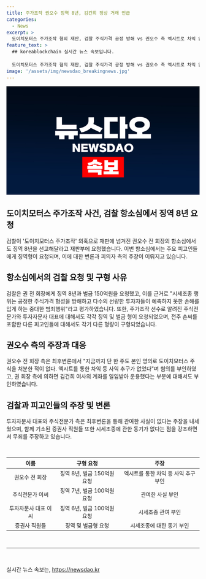 ```yaml
---
title: 주가조작 권오수 징역 8년, 김건희 정상 거래 언급
categories:
  - News
excerpt: >
  도이치모터스 주가조작 혐의 재판, 검찰 주식가격 공정 방해 vs 권오수 측 엑시트로 차익 없었다 권오수 전 도이치모터스 회장에게 징역 8년과 벌금 150억원 구형 요청. 주가조작 선수, 투자자문사 등 9명에 대해 각종 징역, 벌금형을 구형. 권 측은 주가조작 부인, 엑시트로 차익 추구 없었다 주장. 이씨, 블랙펄 등도 주가조작 부인. 검찰은 손씨에게도 징역 3년, 벌금 50억원 구형했으며, 증권사 직원 등도 관련 부인. 2009년 이후 3년간 주가조작 의혹. 1심에서는 권 전 회장에게 집행유예 3년과 벌금 3억원, 이씨에게는 징역 2년 및 벌금 5000만원 선고.
feature_text: >
  ## koreablockchain 실시간 뉴스 속보입니다.

  도이치모터스 주가조작 혐의 재판, 검찰 주식가격 공정 방해 vs 권오수 측 엑시트로 차익 없었다 권오수 전 도이치모터스 회장에게 징역 8년과 벌금 150억원 구형 요청. 주가조작 선수, 투자자문사 등 9명에 대해 각종 징역, 벌금형을 구형. 권 측은 주가조작 부인, 엑시트로 차익 추구 없었다 주장. 이씨, 블랙펄 등도 주가조작 부인. 검찰은 손씨에게도 징역 3년, 벌금 50억원 구형했으며, 증권사 직원 등도 관련 부인. 2009년 이후 3년간 주가조작 의혹. 1심에서는 권 전 회장에게 집행유예 3년과 벌금 3억원, 이씨에게는 징역 2년 및 벌금 5000만원 선고.
image: '/assets/img/newsdao_breakingnews.jpg'
---
```


<p><img src="/assets/img/newsdao_breakingnews.jpg" alt="koreablockchain 속보" /></p>

<h2 data-ke-size="size26">도이치모터스 주가조작 사건, 검찰 항소심에서 징역 8년 요청</h2>

<p data-ke-size="size16">검찰이 '도이치모터스 주가조작' 의혹으로 재판에 넘겨진 권오수 전 회장의 항소심에서도 징역 8년을 선고해달라고 재판부에 요청했습니다. 이번 항소심에서는 주요 피고인들에게 징역형이 요청되며, 이에 대한 변론과 피의자 측의 주장이 이뤄지고 있습니다.</p>

<h2 data-ke-size="size26">항소심에서의 검찰 요청 및 구형 사유</h2>

<p data-ke-size="size16">검찰은 권 전 회장에게 징역 8년과 벌금 150억원을 요청했고, 이를 근거로 "시세조종 행위는 공정한 주식가격 형성을 방해하고 다수의 선량한 투자자들이 예측하지 못한 손해를 입게 하는 중대한 범죄행위"라고 평가하였습니다. 또한, 주가조작 선수로 알려진 주식전문가와 투자자문사 대표에 대해서도 각각 징역 및 벌금 형이 요청되었으며, 전주 손씨를 포함한 다른 피고인들에 대해서도 각기 다른 형량이 구형되었습니다.</p>

<h2 data-ke-size="size26">권오수 측의 주장과 대응</h2>

<p data-ke-size="size16">권오수 전 회장 측은 최후변론에서 "지금까지 단 한 주도 본인 명의로 도이치모터스 주식을 처분한 적이 없다. 엑시트를 통한 차익 등 사익 추구가 없었다"며 혐의를 부인하였고, 권 회장 측에 의하면 김건희 여사의 계좌를 일임받아 운용했다는 부분에 대해서도 부인하였습니다.</p>

<h2 data-ke-size="size26">검찰과 피고인들의 주장 및 변론</h2>

<p data-ke-size="size16">투자자문사 대표와 주식전문가 측은 최후변론을 통해 관여한 사실이 없다는 주장을 내세웠으며, 함께 기소된 증권사 직원들 또한 시세조종에 관한 동기가 없다는 점을 강조하면서 무죄를 주장하고 있습니다.</p>

<p data-ke-size="size16">&nbsp;</p>

<table>
    <thead>
        <tr>
            <th style="text-align: center;">이름</th>
            <th style="text-align: center;">구형 요청</th>
            <th style="text-align: center;">주장</th>
        </tr>
    </thead>
    <tbody>
        <tr>
            <td style="text-align: center;">권오수 전 회장</td>
            <td style="text-align: center;">징역 8년, 벌금 150억원 요청</td>
            <td style="text-align: center;">엑시트를 통한 차익 등 사익 추구 부인</td>
        </tr>
        <tr>
            <td style="text-align: center;">주식전문가 이씨</td>
            <td style="text-align: center;">징역 7년, 벌금 100억원 요청</td>
            <td style="text-align: center;">관여한 사실 부인</td>
        </tr>
        <tr>
            <td style="text-align: center;">투자자문사 대표 이씨</td>
            <td style="text-align: center;">징역 6년, 벌금 100억원 요청</td>
            <td style="text-align: center;">시세조종 관여 부인</td>
        </tr>
        <tr>
            <td style="text-align: center;">증권사 직원들</td>
            <td style="text-align: center;">징역 및 벌금형 요청</td>
            <td style="text-align: center;">시세조종에 대한 동기 부인</td>
        </tr>
    </tbody>
</table>

<p data-ke-size="size16">&nbsp;</p>

<hr>

<p data-ke-size="size16">&nbsp;</p>
실시간 뉴스 속보는, <a href="https://newsdao.kr" rel="dofollow">https://newsdao.kr</a>


